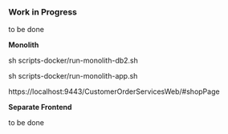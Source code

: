 ### Work in Progress

to be done

**Monolith**

sh scripts-docker/run-monolith-db2.sh

sh scripts-docker/run-monolith-app.sh

https://localhost:9443/CustomerOrderServicesWeb/#shopPage

**Separate Frontend**

to be done